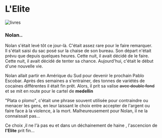 # L'Elite


![livres](https://previews.123rf.com/images/tasia12/tasia121203/tasia12120300024/12785479-dessin-anim%C3%A9-banni%C3%A8re-du-livre-plateau-dr%C3%B4le.jpg)


### Nolan..

Nolan s'était levé tôt ce jour-là. C'était assez rare pour le faire remarquer.  
Il s'était saisi du sac posé sur la chaise de son bureau. Son départ n'était prévu que depuis quelques heures. Cette nuit, il avait décidé de le faire. Cette nuit, il avait décidé de tenter sa chance. Aujourd'hui, c'était le début d'une nouvelle vie.

Nolan allait partir en Amérique du Sud pour devenir le prochain Pablo Escobar. Après des semaines a s'entrainer, des tonnes de variétés de cocaines différentes il était fin prêt. Alors, il prit sa valise ~~avec double fond~~ et se mit en route pour le cartel de **medellin**

"Plata o plomo", c'était une phrase souvent utilisée pour contraindre ou menacer les gens, en leur laissant le choix entre accepter de l'argent ou faire face à la violence, à la mort.
Malheureusement pour Nolan, il ne la connaissait pas...

Ce choix ,il ne l'à pas eu et dans un déchainement de haine , l'ascencion de **l'Elite** prit fin...

